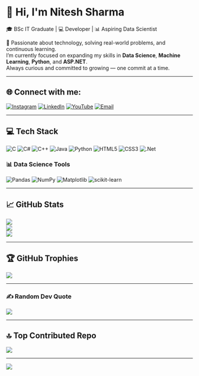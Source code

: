 # 👋 Hi, I'm Nitesh Sharma

🎓 BSc IT Graduate | 💻 Developer | 📊 Aspiring Data Scientist

🚀 Passionate about technology, solving real-world problems, and continuous learning.  
I’m currently focused on expanding my skills in **Data Science**, **Machine Learning**, **Python**, and **ASP.NET**.  
Always curious and committed to growing — one commit at a time.

---

## 🌐 Connect with me:
[![Instagram](https://img.shields.io/badge/Instagram-%23E4405F.svg?logo=Instagram&logoColor=white)](https://instagram.com/mr_nitesh7021)
[![LinkedIn](https://img.shields.io/badge/LinkedIn-%230077B5.svg?logo=linkedin&logoColor=white)](https://linkedin.com/in/nitesh-sharma-654a122a1)
[![YouTube](https://img.shields.io/badge/YouTube-%23FF0000.svg?logo=YouTube&logoColor=white)](https://youtube.com/@niteshsharma-l9t?si=r3NhHaxTuu581UMJ)
[![Email](https://img.shields.io/badge/Email-D14836?logo=gmail&logoColor=white)](mailto:niteshsh2005@gmail.com)


---

## 💻 Tech Stack
![C](https://img.shields.io/badge/c-%2300599C.svg?style=for-the-badge&logo=c&logoColor=white)
![C#](https://img.shields.io/badge/c%23-%23239120.svg?style=for-the-badge&logo=csharp&logoColor=white)
![C++](https://img.shields.io/badge/c++-%2300599C.svg?style=for-the-badge&logo=c%2B%2B&logoColor=white)
![Java](https://img.shields.io/badge/java-%23ED8B00.svg?style=for-the-badge&logo=openjdk&logoColor=white)
![Python](https://img.shields.io/badge/python-3670A0?style=for-the-badge&logo=python&logoColor=ffdd54)
![HTML5](https://img.shields.io/badge/html5-%23E34F26.svg?style=for-the-badge&logo=html5&logoColor=white)
![CSS3](https://img.shields.io/badge/css3-%231572B6.svg?style=for-the-badge&logo=css3&logoColor=white)
![.Net](https://img.shields.io/badge/.NET-5C2D91?style=for-the-badge&logo=.net&logoColor=white)

### 📊 Data Science Tools
![Pandas](https://img.shields.io/badge/pandas-%23150458.svg?style=for-the-badge&logo=pandas&logoColor=white)
![NumPy](https://img.shields.io/badge/numpy-%23013243.svg?style=for-the-badge&logo=numpy&logoColor=white)
![Matplotlib](https://img.shields.io/badge/Matplotlib-%23ffffff.svg?style=for-the-badge&logo=Matplotlib&logoColor=black)
![scikit-learn](https://img.shields.io/badge/scikit--learn-%23F7931E.svg?style=for-the-badge&logo=scikit-learn&logoColor=white)

---

## 📈 GitHub Stats
![](https://github-readme-stats.vercel.app/api?username=Nitesh-Sharma2005&theme=gruvbox&hide_border=false&include_all_commits=true&count_private=true)<br/>
![](https://nirzak-streak-stats.vercel.app/?user=Nitesh-Sharma2005&theme=gruvbox&hide_border=false)<br/>
![](https://github-readme-stats.vercel.app/api/top-langs/?username=Nitesh-Sharma2005&theme=gruvbox&hide_border=false&layout=compact)

---

## 🏆 GitHub Trophies
![](https://github-profile-trophy.vercel.app/?username=Nitesh-Sharma2005&theme=radical&no-frame=false&no-bg=true&margin-w=4)

---

### ✍️ Random Dev Quote
![](https://quotes-github-readme.vercel.app/api?type=horizontal&theme=radical)

---

## 🔝 Top Contributed Repo
![](https://github-contributor-stats.vercel.app/api?username=Nitesh-Sharma2005&limit=5&theme=dark&combine_all_yearly_contributions=true)

---

[![](https://visitcount.itsvg.in/api?id=Nitesh-Sharma2005&icon=0&color=0)](https://visitcount.itsvg.in)

<!-- Proudly created with GPRM ( https://gprm.itsvg.in ) -->
